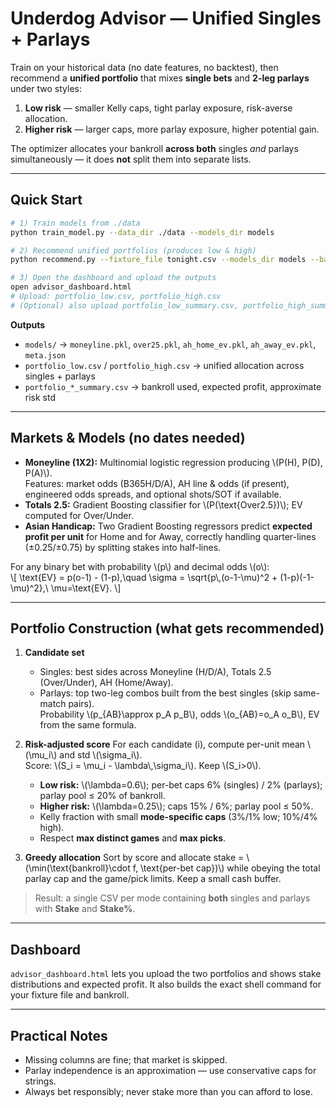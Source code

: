 # Underdog Advisor — Unified Singles + Parlays

Train on your historical data (no date features, no backtest), then recommend a **unified portfolio** that mixes **single bets** and **2-leg parlays** under two styles:

1) **Low risk** — smaller Kelly caps, tight parlay exposure, risk-averse allocation.  
2) **Higher risk** — larger caps, more parlay exposure, higher potential gain.

The optimizer allocates your bankroll **across both** singles *and* parlays simultaneously — it does **not** split them into separate lists.

---

## Quick Start

```bash
# 1) Train models from ./data
python train_model.py --data_dir ./data --models_dir models

# 2) Recommend unified portfolios (produces low & high)
python recommend.py --fixture_file tonight.csv --models_dir models --bankroll 1000 --max_games 5 --max_picks 8

# 3) Open the dashboard and upload the outputs
open advisor_dashboard.html
# Upload: portfolio_low.csv, portfolio_high.csv
# (Optional) also upload portfolio_low_summary.csv, portfolio_high_summary.csv
```

**Outputs**
- `models/` → `moneyline.pkl`, `over25.pkl`, `ah_home_ev.pkl`, `ah_away_ev.pkl`, `meta.json`
- `portfolio_low.csv` / `portfolio_high.csv` → unified allocation across singles + parlays
- `portfolio_*_summary.csv` → bankroll used, expected profit, approximate risk std

---

## Markets & Models (no dates needed)

- **Moneyline (1X2):** Multinomial logistic regression producing \\(P(H), P(D), P(A)\\).  
  Features: market odds (B365H/D/A), AH line & odds (if present), engineered odds spreads, and optional shots/SOT if available.
- **Totals 2.5:** Gradient Boosting classifier for \\(P(\\text{Over2.5})\\); EV computed for Over/Under.
- **Asian Handicap:** Two Gradient Boosting regressors predict **expected profit per unit** for Home and for Away, correctly handling quarter-lines (±0.25/±0.75) by splitting stakes into half-lines.

For any binary bet with probability \\(p\\) and decimal odds \\(o\\):  
\\[
\\text{EV} = p(o-1) - (1-p),\\quad
\\sigma = \\sqrt{p\\,(o-1-\\mu)^2 + (1-p)(-1-\\mu)^2},\\ \\mu=\\text{EV}.
\\]

---

## Portfolio Construction (what gets recommended)

1. **Candidate set**
   - Singles: best sides across Moneyline (H/D/A), Totals 2.5 (Over/Under), AH (Home/Away).
   - Parlays: top two-leg combos built from the best singles (skip same-match pairs).  
     Probability \\(p_{AB}\\approx p_A p_B\\), odds \\(o_{AB}=o_A o_B\\), EV from the same formula.

2. **Risk-adjusted score**
   For each candidate \(i\), compute per-unit mean \\(\\mu_i\\) and std \\(\\sigma_i\\).  
   Score: \\(S_i = \\mu_i - \\lambda\\,\\sigma_i\\). Keep \\(S_i>0\\).

   - **Low risk:** \\(\\lambda=0.6\\); per-bet caps 6% (singles) / 2% (parlays); parlay pool ≤ 20% of bankroll.
   - **Higher risk:** \\(\\lambda=0.25\\); caps 15% / 6%; parlay pool ≤ 50%.
   - Kelly fraction with small **mode-specific caps** (3%/1% low; 10%/4% high).
   - Respect **max distinct games** and **max picks**.

3. **Greedy allocation**
   Sort by score and allocate stake = \\(\\min(\\text{bankroll}\\cdot f, \\text{per-bet cap})\\) while obeying the total parlay cap and the game/pick limits. Keep a small cash buffer.

> Result: a single CSV per mode containing **both** singles and parlays with **Stake** and **Stake%**.

---

## Dashboard

`advisor_dashboard.html` lets you upload the two portfolios and shows stake distributions and expected profit. It also builds the exact shell command for your fixture file and bankroll.

---

## Practical Notes

- Missing columns are fine; that market is skipped.
- Parlay independence is an approximation — use conservative caps for strings.
- Always bet responsibly; never stake more than you can afford to lose.
